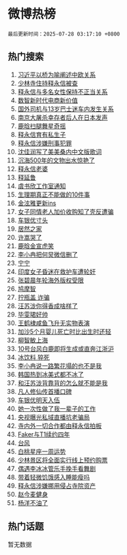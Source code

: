 # 微博热榜

`最后更新时间：2025-07-28 03:17:10 +0800`

## 热门搜索

1. [习近平以桥为喻阐述中欧关系](https://m.weibo.cn/search?containerid=100103type%3D1%26t%3D10%26q%3D%23%E4%B9%A0%E8%BF%91%E5%B9%B3%E4%BB%A5%E6%A1%A5%E4%B8%BA%E5%96%BB%E9%98%90%E8%BF%B0%E4%B8%AD%E6%AC%A7%E5%85%B3%E7%B3%BB%23&stream_entry_id=51&isnewpage=1&extparam=seat%3D1%26filter_type%3Drealtimehot%26stream_entry_id%3D51%26c_type%3D51%26q%3D%2523%25E4%25B9%25A0%25E8%25BF%2591%25E5%25B9%25B3%25E4%25BB%25A5%25E6%25A1%25A5%25E4%25B8%25BA%25E5%2596%25BB%25E9%2598%2590%25E8%25BF%25B0%25E4%25B8%25AD%25E6%25AC%25A7%25E5%2585%25B3%25E7%25B3%25BB%2523%26pos%3D0%26dgr%3D0%26cate%3D10103%26display_time%3D1753643828%26pre_seqid%3D17536438286290113059148)
1. [少林寺住持释永信被查](https://m.weibo.cn/search?containerid=100103type%3D1%26t%3D10%26q%3D%23%E5%B0%91%E6%9E%97%E5%AF%BA%E4%BD%8F%E6%8C%81%E9%87%8A%E6%B0%B8%E4%BF%A1%E8%A2%AB%E6%9F%A5%23&stream_entry_id=31&isnewpage=1&extparam=seat%3D1%26stream_entry_id%3D31%26pos%3D0%26q%3D%2523%25E5%25B0%2591%25E6%259E%2597%25E5%25AF%25BA%25E4%25BD%258F%25E6%258C%2581%25E9%2587%258A%25E6%25B0%25B8%25E4%25BF%25A1%25E8%25A2%25AB%25E6%259F%25A5%2523%26filter_type%3Drealtimehot%26lcate%3D5001%26c_type%3D31%26flag%3D16%26realpos%3D1%26cate%3D5001%26dgr%3D0%26band_rank%3D1%26display_time%3D1753643828%26pre_seqid%3D17536438286290113059148)
1. [释永信与多名女性保持不正当关系](https://m.weibo.cn/search?containerid=100103type%3D1%26t%3D10%26q%3D%23%E9%87%8A%E6%B0%B8%E4%BF%A1%E4%B8%8E%E5%A4%9A%E5%90%8D%E5%A5%B3%E6%80%A7%E4%BF%9D%E6%8C%81%E4%B8%8D%E6%AD%A3%E5%BD%93%E5%85%B3%E7%B3%BB%23&stream_entry_id=31&isnewpage=1&extparam=seat%3D1%26stream_entry_id%3D31%26pos%3D1%26q%3D%2523%25E9%2587%258A%25E6%25B0%25B8%25E4%25BF%25A1%25E4%25B8%258E%25E5%25A4%259A%25E5%2590%258D%25E5%25A5%25B3%25E6%2580%25A7%25E4%25BF%259D%25E6%258C%2581%25E4%25B8%258D%25E6%25AD%25A3%25E5%25BD%2593%25E5%2585%25B3%25E7%25B3%25BB%2523%26filter_type%3Drealtimehot%26lcate%3D5001%26c_type%3D31%26flag%3D16%26realpos%3D2%26cate%3D5001%26dgr%3D0%26band_rank%3D2%26display_time%3D1753643828%26pre_seqid%3D17536438286290113059148)
1. [数智新时代电商新价值](https://m.weibo.cn/search?containerid=100103type%3D1%26t%3D10%26q%3D%23%E6%95%B0%E6%99%BA%E6%96%B0%E6%97%B6%E4%BB%A3%E7%94%B5%E5%95%86%E6%96%B0%E4%BB%B7%E5%80%BC%23&stream_entry_id=31&isnewpage=1&extparam=seat%3D1%26stream_entry_id%3D31%26pos%3D2%26q%3D%2523%25E6%2595%25B0%25E6%2599%25BA%25E6%2596%25B0%25E6%2597%25B6%25E4%25BB%25A3%25E7%2594%25B5%25E5%2595%2586%25E6%2596%25B0%25E4%25BB%25B7%25E5%2580%25BC%2523%26filter_type%3Drealtimehot%26lcate%3D5001%26c_type%3D31%26flag%3D0%26realpos%3D3%26cate%3D5001%26dgr%3D0%26band_rank%3D3%26display_time%3D1753643828%26pre_seqid%3D17536438286290113059148)
1. [国外司机与13岁巴士迷车内发生关系](https://m.weibo.cn/search?containerid=100103type%3D1%26t%3D10%26q%3D%23%E5%9B%BD%E5%A4%96%E5%8F%B8%E6%9C%BA%E4%B8%8E13%E5%B2%81%E5%B7%B4%E5%A3%AB%E8%BF%B7%E8%BD%A6%E5%86%85%E5%8F%91%E7%94%9F%E5%85%B3%E7%B3%BB%23&stream_entry_id=31&isnewpage=1&extparam=seat%3D1%26stream_entry_id%3D31%26pos%3D3%26q%3D%2523%25E5%259B%25BD%25E5%25A4%2596%25E5%258F%25B8%25E6%259C%25BA%25E4%25B8%258E13%25E5%25B2%2581%25E5%25B7%25B4%25E5%25A3%25AB%25E8%25BF%25B7%25E8%25BD%25A6%25E5%2586%2585%25E5%258F%2591%25E7%2594%259F%25E5%2585%25B3%25E7%25B3%25BB%2523%26filter_type%3Drealtimehot%26lcate%3D5001%26c_type%3D31%26flag%3D0%26realpos%3D4%26cate%3D5001%26dgr%3D0%26band_rank%3D4%26display_time%3D1753643828%26pre_seqid%3D17536438286290113059148)
1. [南京大屠杀幸存者后人在日本发声](https://m.weibo.cn/search?containerid=100103type%3D1%26t%3D10%26q%3D%23%E5%8D%97%E4%BA%AC%E5%A4%A7%E5%B1%A0%E6%9D%80%E5%B9%B8%E5%AD%98%E8%80%85%E5%90%8E%E4%BA%BA%E5%9C%A8%E6%97%A5%E6%9C%AC%E5%8F%91%E5%A3%B0%23&stream_entry_id=31&isnewpage=1&extparam=seat%3D1%26stream_entry_id%3D31%26pos%3D4%26q%3D%2523%25E5%258D%2597%25E4%25BA%25AC%25E5%25A4%25A7%25E5%25B1%25A0%25E6%259D%2580%25E5%25B9%25B8%25E5%25AD%2598%25E8%2580%2585%25E5%2590%258E%25E4%25BA%25BA%25E5%259C%25A8%25E6%2597%25A5%25E6%259C%25AC%25E5%258F%2591%25E5%25A3%25B0%2523%26filter_type%3Drealtimehot%26lcate%3D5001%26c_type%3D31%26flag%3D0%26realpos%3D5%26cate%3D5001%26dgr%3D0%26band_rank%3D5%26display_time%3D1753643828%26pre_seqid%3D17536438286290113059148)
1. [鹿晗扫腿舞星奇摇](https://m.weibo.cn/search?containerid=100103type%3D1%26t%3D10%26q%3D%23%E9%B9%BF%E6%99%97%E6%89%AB%E8%85%BF%E8%88%9E%E6%98%9F%E5%A5%87%E6%91%87%23&stream_entry_id=31&isnewpage=1&extparam=seat%3D1%26stream_entry_id%3D31%26pos%3D5%26q%3D%2523%25E9%25B9%25BF%25E6%2599%2597%25E6%2589%25AB%25E8%2585%25BF%25E8%2588%259E%25E6%2598%259F%25E5%25A5%2587%25E6%2591%2587%2523%26filter_type%3Drealtimehot%26lcate%3D5001%26c_type%3D31%26flag%3D0%26realpos%3D6%26cate%3D5001%26dgr%3D0%26band_rank%3D6%26display_time%3D1753643828%26pre_seqid%3D17536438286290113059148)
1. [释永信育有私生子](https://m.weibo.cn/search?containerid=100103type%3D1%26t%3D10%26q%3D%23%E9%87%8A%E6%B0%B8%E4%BF%A1%E8%82%B2%E6%9C%89%E7%A7%81%E7%94%9F%E5%AD%90%23&stream_entry_id=31&isnewpage=1&extparam=seat%3D1%26stream_entry_id%3D31%26pos%3D6%26q%3D%2523%25E9%2587%258A%25E6%25B0%25B8%25E4%25BF%25A1%25E8%2582%25B2%25E6%259C%2589%25E7%25A7%2581%25E7%2594%259F%25E5%25AD%2590%2523%26filter_type%3Drealtimehot%26lcate%3D5001%26c_type%3D31%26flag%3D0%26realpos%3D7%26cate%3D5001%26dgr%3D0%26band_rank%3D7%26display_time%3D1753643828%26pre_seqid%3D17536438286290113059148)
1. [释永信涉嫌刑事犯罪](https://m.weibo.cn/search?containerid=100103type%3D1%26t%3D10%26q%3D%23%E9%87%8A%E6%B0%B8%E4%BF%A1%E6%B6%89%E5%AB%8C%E5%88%91%E4%BA%8B%E7%8A%AF%E7%BD%AA%23&stream_entry_id=31&isnewpage=1&extparam=seat%3D1%26stream_entry_id%3D31%26pos%3D7%26q%3D%2523%25E9%2587%258A%25E6%25B0%25B8%25E4%25BF%25A1%25E6%25B6%2589%25E5%25AB%258C%25E5%2588%2591%25E4%25BA%258B%25E7%258A%25AF%25E7%25BD%25AA%2523%26filter_type%3Drealtimehot%26lcate%3D5001%26c_type%3D31%26flag%3D0%26realpos%3D8%26cate%3D5001%26dgr%3D0%26band_rank%3D8%26display_time%3D1753643828%26pre_seqid%3D17536438286290113059148)
1. [沈佳润写了美美桑内中文版歌词](https://m.weibo.cn/search?containerid=100103type%3D1%26t%3D10%26q%3D%E6%B2%88%E4%BD%B3%E6%B6%A6%E5%86%99%E4%BA%86%E7%BE%8E%E7%BE%8E%E6%A1%91%E5%86%85%E4%B8%AD%E6%96%87%E7%89%88%E6%AD%8C%E8%AF%8D&stream_entry_id=31&isnewpage=1&extparam=seat%3D1%26stream_entry_id%3D31%26pos%3D8%26q%3D%25E6%25B2%2588%25E4%25BD%25B3%25E6%25B6%25A6%25E5%2586%2599%25E4%25BA%2586%25E7%25BE%258E%25E7%25BE%258E%25E6%25A1%2591%25E5%2586%2585%25E4%25B8%25AD%25E6%2596%2587%25E7%2589%2588%25E6%25AD%258C%25E8%25AF%258D%26filter_type%3Drealtimehot%26lcate%3D5001%26c_type%3D31%26flag%3D2%26realpos%3D9%26cate%3D5001%26dgr%3D0%26band_rank%3D9%26display_time%3D1753643828%26pre_seqid%3D17536438286290113059148)
1. [沉海500年的文物出水惊艳了](https://m.weibo.cn/search?containerid=100103type%3D1%26t%3D10%26q%3D%23%E6%B2%89%E6%B5%B7500%E5%B9%B4%E7%9A%84%E6%96%87%E7%89%A9%E5%87%BA%E6%B0%B4%E6%83%8A%E8%89%B3%E4%BA%86%23&stream_entry_id=31&isnewpage=1&extparam=seat%3D1%26stream_entry_id%3D31%26pos%3D9%26q%3D%2523%25E6%25B2%2589%25E6%25B5%25B7500%25E5%25B9%25B4%25E7%259A%2584%25E6%2596%2587%25E7%2589%25A9%25E5%2587%25BA%25E6%25B0%25B4%25E6%2583%258A%25E8%2589%25B3%25E4%25BA%2586%2523%26filter_type%3Drealtimehot%26lcate%3D5001%26c_type%3D31%26flag%3D0%26realpos%3D10%26cate%3D5001%26dgr%3D0%26band_rank%3D10%26display_time%3D1753643828%26pre_seqid%3D17536438286290113059148)
1. [释永信老婆](https://m.weibo.cn/search?containerid=100103type%3D1%26t%3D10%26q%3D%23%E9%87%8A%E6%B0%B8%E4%BF%A1%E8%80%81%E5%A9%86%23&stream_entry_id=31&isnewpage=1&extparam=seat%3D1%26stream_entry_id%3D31%26pos%3D10%26q%3D%2523%25E9%2587%258A%25E6%25B0%25B8%25E4%25BF%25A1%25E8%2580%2581%25E5%25A9%2586%2523%26filter_type%3Drealtimehot%26lcate%3D5001%26c_type%3D31%26flag%3D2%26realpos%3D11%26cate%3D5001%26dgr%3D0%26band_rank%3D11%26display_time%3D1753643828%26pre_seqid%3D17536438286290113059148)
1. [释延鲁](https://m.weibo.cn/search?containerid=100103type%3D1%26t%3D10%26q%3D%E9%87%8A%E5%BB%B6%E9%B2%81&stream_entry_id=31&isnewpage=1&extparam=seat%3D1%26stream_entry_id%3D31%26pos%3D11%26q%3D%25E9%2587%258A%25E5%25BB%25B6%25E9%25B2%2581%26filter_type%3Drealtimehot%26lcate%3D5001%26c_type%3D31%26flag%3D2%26realpos%3D12%26cate%3D5001%26dgr%3D0%26band_rank%3D12%26display_time%3D1753643828%26pre_seqid%3D17536438286290113059148)
1. [虞书欣工作室通知](https://m.weibo.cn/search?containerid=100103type%3D1%26t%3D10%26q%3D%23%E8%99%9E%E4%B9%A6%E6%AC%A3%E5%B7%A5%E4%BD%9C%E5%AE%A4%E9%80%9A%E7%9F%A5%23&stream_entry_id=31&isnewpage=1&extparam=seat%3D1%26stream_entry_id%3D31%26pos%3D12%26q%3D%2523%25E8%2599%259E%25E4%25B9%25A6%25E6%25AC%25A3%25E5%25B7%25A5%25E4%25BD%259C%25E5%25AE%25A4%25E9%2580%259A%25E7%259F%25A5%2523%26filter_type%3Drealtimehot%26lcate%3D5001%26c_type%3D31%26flag%3D0%26realpos%3D13%26cate%3D5001%26dgr%3D0%26band_rank%3D13%26display_time%3D1753643828%26pre_seqid%3D17536438286290113059148)
1. [生理期真正不能做的10件事](https://m.weibo.cn/search?containerid=100103type%3D1%26t%3D10%26q%3D%23%E7%94%9F%E7%90%86%E6%9C%9F%E7%9C%9F%E6%AD%A3%E4%B8%8D%E8%83%BD%E5%81%9A%E7%9A%8410%E4%BB%B6%E4%BA%8B%23&stream_entry_id=31&isnewpage=1&extparam=seat%3D1%26stream_entry_id%3D31%26pos%3D13%26q%3D%2523%25E7%2594%259F%25E7%2590%2586%25E6%259C%259F%25E7%259C%259F%25E6%25AD%25A3%25E4%25B8%258D%25E8%2583%25BD%25E5%2581%259A%25E7%259A%258410%25E4%25BB%25B6%25E4%25BA%258B%2523%26filter_type%3Drealtimehot%26lcate%3D5001%26c_type%3D31%26flag%3D0%26realpos%3D14%26cate%3D5001%26dgr%3D0%26band_rank%3D14%26display_time%3D1753643828%26pre_seqid%3D17536438286290113059148)
1. [金泫雅更新ins](https://m.weibo.cn/search?containerid=100103type%3D1%26t%3D10%26q%3D%23%E9%87%91%E6%B3%AB%E9%9B%85%E6%9B%B4%E6%96%B0ins%23&stream_entry_id=31&isnewpage=1&extparam=seat%3D1%26stream_entry_id%3D31%26pos%3D14%26q%3D%2523%25E9%2587%2591%25E6%25B3%25AB%25E9%259B%2585%25E6%259B%25B4%25E6%2596%25B0ins%2523%26filter_type%3Drealtimehot%26lcate%3D5001%26c_type%3D31%26flag%3D0%26realpos%3D15%26cate%3D5001%26dgr%3D0%26band_rank%3D15%26display_time%3D1753643828%26pre_seqid%3D17536438286290113059148)
1. [女子同情老人加价收购知了壳反遭骗](https://m.weibo.cn/search?containerid=100103type%3D1%26t%3D10%26q%3D%23%E5%A5%B3%E5%AD%90%E5%90%8C%E6%83%85%E8%80%81%E4%BA%BA%E5%8A%A0%E4%BB%B7%E6%94%B6%E8%B4%AD%E7%9F%A5%E4%BA%86%E5%A3%B3%E5%8F%8D%E9%81%AD%E9%AA%97%23&stream_entry_id=31&isnewpage=1&extparam=seat%3D1%26stream_entry_id%3D31%26pos%3D15%26q%3D%2523%25E5%25A5%25B3%25E5%25AD%2590%25E5%2590%258C%25E6%2583%2585%25E8%2580%2581%25E4%25BA%25BA%25E5%258A%25A0%25E4%25BB%25B7%25E6%2594%25B6%25E8%25B4%25AD%25E7%259F%25A5%25E4%25BA%2586%25E5%25A3%25B3%25E5%258F%258D%25E9%2581%25AD%25E9%25AA%2597%2523%26filter_type%3Drealtimehot%26lcate%3D5001%26c_type%3D31%26flag%3D0%26realpos%3D16%26cate%3D5001%26dgr%3D0%26band_rank%3D16%26display_time%3D1753643828%26pre_seqid%3D17536438286290113059148)
1. [车银优寸头](https://m.weibo.cn/search?containerid=100103type%3D1%26t%3D10%26q%3D%23%E8%BD%A6%E9%93%B6%E4%BC%98%E5%AF%B8%E5%A4%B4%23&stream_entry_id=31&isnewpage=1&extparam=seat%3D1%26stream_entry_id%3D31%26pos%3D16%26q%3D%2523%25E8%25BD%25A6%25E9%2593%25B6%25E4%25BC%2598%25E5%25AF%25B8%25E5%25A4%25B4%2523%26filter_type%3Drealtimehot%26lcate%3D5001%26c_type%3D31%26flag%3D0%26realpos%3D17%26cate%3D5001%26dgr%3D0%26band_rank%3D17%26display_time%3D1753643828%26pre_seqid%3D17536438286290113059148)
1. [居然之家](https://m.weibo.cn/search?containerid=100103type%3D1%26t%3D10%26q%3D%E5%B1%85%E7%84%B6%E4%B9%8B%E5%AE%B6&stream_entry_id=31&isnewpage=1&extparam=seat%3D1%26stream_entry_id%3D31%26pos%3D17%26q%3D%25E5%25B1%2585%25E7%2584%25B6%25E4%25B9%258B%25E5%25AE%25B6%26filter_type%3Drealtimehot%26lcate%3D5001%26c_type%3D31%26flag%3D0%26realpos%3D18%26cate%3D5001%26dgr%3D0%26band_rank%3D18%26display_time%3D1753643828%26pre_seqid%3D17536438286290113059148)
1. [许嵩哭了](https://m.weibo.cn/search?containerid=100103type%3D1%26t%3D10%26q%3D%E8%AE%B8%E5%B5%A9%E5%93%AD%E4%BA%86&stream_entry_id=31&isnewpage=1&extparam=seat%3D1%26stream_entry_id%3D31%26pos%3D18%26q%3D%25E8%25AE%25B8%25E5%25B5%25A9%25E5%2593%25AD%25E4%25BA%2586%26filter_type%3Drealtimehot%26lcate%3D5001%26c_type%3D31%26flag%3D0%26realpos%3D19%26cate%3D5001%26dgr%3D0%26band_rank%3D19%26display_time%3D1753643828%26pre_seqid%3D17536438286290113059148)
1. [鹿晗金宣虎笑](https://m.weibo.cn/search?containerid=100103type%3D1%26t%3D10%26q%3D%23%E9%B9%BF%E6%99%97%E9%87%91%E5%AE%A3%E8%99%8E%E7%AC%91%23&stream_entry_id=31&isnewpage=1&extparam=seat%3D1%26stream_entry_id%3D31%26pos%3D19%26q%3D%2523%25E9%25B9%25BF%25E6%2599%2597%25E9%2587%2591%25E5%25AE%25A3%25E8%2599%258E%25E7%25AC%2591%2523%26filter_type%3Drealtimehot%26lcate%3D5001%26c_type%3D31%26flag%3D0%26realpos%3D20%26cate%3D5001%26dgr%3D0%26band_rank%3D20%26display_time%3D1753643828%26pre_seqid%3D17536438286290113059148)
1. [李小冉把何炅微信删了](https://m.weibo.cn/search?containerid=100103type%3D1%26t%3D10%26q%3D%E6%9D%8E%E5%B0%8F%E5%86%89%E6%8A%8A%E4%BD%95%E7%82%85%E5%BE%AE%E4%BF%A1%E5%88%A0%E4%BA%86&stream_entry_id=31&isnewpage=1&extparam=seat%3D1%26stream_entry_id%3D31%26pos%3D20%26q%3D%25E6%259D%258E%25E5%25B0%258F%25E5%2586%2589%25E6%258A%258A%25E4%25BD%2595%25E7%2582%2585%25E5%25BE%25AE%25E4%25BF%25A1%25E5%2588%25A0%25E4%25BA%2586%26filter_type%3Drealtimehot%26lcate%3D5001%26c_type%3D31%26flag%3D2%26realpos%3D21%26cate%3D5001%26dgr%3D0%26band_rank%3D21%26display_time%3D1753643828%26pre_seqid%3D17536438286290113059148)
1. [宁宁](https://m.weibo.cn/search?containerid=100103type%3D1%26t%3D10%26q%3D%E5%AE%81%E5%AE%81&stream_entry_id=31&isnewpage=1&extparam=seat%3D1%26stream_entry_id%3D31%26pos%3D21%26q%3D%25E5%25AE%2581%25E5%25AE%2581%26filter_type%3Drealtimehot%26lcate%3D5001%26c_type%3D31%26flag%3D0%26realpos%3D22%26cate%3D5001%26dgr%3D0%26band_rank%3D22%26display_time%3D1753643828%26pre_seqid%3D17536438286290113059148)
1. [印度女子昏迷在救护车遭轮奸](https://m.weibo.cn/search?containerid=100103type%3D1%26t%3D10%26q%3D%23%E5%8D%B0%E5%BA%A6%E5%A5%B3%E5%AD%90%E6%98%8F%E8%BF%B7%E5%9C%A8%E6%95%91%E6%8A%A4%E8%BD%A6%E9%81%AD%E8%BD%AE%E5%A5%B8%23&stream_entry_id=31&isnewpage=1&extparam=seat%3D1%26stream_entry_id%3D31%26pos%3D22%26q%3D%2523%25E5%258D%25B0%25E5%25BA%25A6%25E5%25A5%25B3%25E5%25AD%2590%25E6%2598%258F%25E8%25BF%25B7%25E5%259C%25A8%25E6%2595%2591%25E6%258A%25A4%25E8%25BD%25A6%25E9%2581%25AD%25E8%25BD%25AE%25E5%25A5%25B8%2523%26filter_type%3Drealtimehot%26lcate%3D5001%26c_type%3D31%26flag%3D0%26realpos%3D23%26cate%3D5001%26dgr%3D0%26band_rank%3D23%26display_time%3D1753643828%26pre_seqid%3D17536438286290113059148)
1. [张碧晨年轮海外版权受限](https://m.weibo.cn/search?containerid=100103type%3D1%26t%3D10%26q%3D%23%E5%BC%A0%E7%A2%A7%E6%99%A8%E5%B9%B4%E8%BD%AE%E6%B5%B7%E5%A4%96%E7%89%88%E6%9D%83%E5%8F%97%E9%99%90%23&stream_entry_id=31&isnewpage=1&extparam=seat%3D1%26stream_entry_id%3D31%26pos%3D23%26q%3D%2523%25E5%25BC%25A0%25E7%25A2%25A7%25E6%2599%25A8%25E5%25B9%25B4%25E8%25BD%25AE%25E6%25B5%25B7%25E5%25A4%2596%25E7%2589%2588%25E6%259D%2583%25E5%258F%2597%25E9%2599%2590%2523%26filter_type%3Drealtimehot%26lcate%3D5001%26c_type%3D31%26flag%3D0%26realpos%3D24%26cate%3D5001%26dgr%3D0%26band_rank%3D24%26display_time%3D1753643828%26pre_seqid%3D17536438286290113059148)
1. [鸠摩智](https://m.weibo.cn/search?containerid=100103type%3D1%26t%3D10%26q%3D%E9%B8%A0%E6%91%A9%E6%99%BA&stream_entry_id=31&isnewpage=1&extparam=seat%3D1%26stream_entry_id%3D31%26pos%3D24%26q%3D%25E9%25B8%25A0%25E6%2591%25A9%25E6%2599%25BA%26filter_type%3Drealtimehot%26lcate%3D5001%26c_type%3D31%26flag%3D0%26realpos%3D25%26cate%3D5001%26dgr%3D0%26band_rank%3D25%26display_time%3D1753643828%26pre_seqid%3D17536438286290113059148)
1. [拧瓶盖 诈骗](https://m.weibo.cn/search?containerid=100103type%3D1%26t%3D10%26q%3D%E6%8B%A7%E7%93%B6%E7%9B%96+%E8%AF%88%E9%AA%97&stream_entry_id=31&isnewpage=1&extparam=seat%3D1%26stream_entry_id%3D31%26pos%3D25%26q%3D%25E6%258B%25A7%25E7%2593%25B6%25E7%259B%2596%2520%25E8%25AF%2588%25E9%25AA%2597%26filter_type%3Drealtimehot%26lcate%3D5001%26c_type%3D31%26flag%3D1%26realpos%3D26%26cate%3D5001%26dgr%3D0%26band_rank%3D26%26display_time%3D1753643828%26pre_seqid%3D17536438286290113059148)
1. [汪苏泷你得香成啥样了](https://m.weibo.cn/search?containerid=100103type%3D1%26t%3D10%26q%3D%E6%B1%AA%E8%8B%8F%E6%B3%B7%E4%BD%A0%E5%BE%97%E9%A6%99%E6%88%90%E5%95%A5%E6%A0%B7%E4%BA%86&stream_entry_id=31&isnewpage=1&extparam=seat%3D1%26stream_entry_id%3D31%26pos%3D26%26q%3D%25E6%25B1%25AA%25E8%258B%258F%25E6%25B3%25B7%25E4%25BD%25A0%25E5%25BE%2597%25E9%25A6%2599%25E6%2588%2590%25E5%2595%25A5%25E6%25A0%25B7%25E4%25BA%2586%26filter_type%3Drealtimehot%26lcate%3D5001%26c_type%3D31%26flag%3D1%26realpos%3D27%26cate%3D5001%26dgr%3D0%26band_rank%3D27%26display_time%3D1753643828%26pre_seqid%3D17536438286290113059148)
1. [毕雯珺好帅](https://m.weibo.cn/search?containerid=100103type%3D1%26t%3D10%26q%3D%E6%AF%95%E9%9B%AF%E7%8F%BA%E5%A5%BD%E5%B8%85&stream_entry_id=31&isnewpage=1&extparam=seat%3D1%26stream_entry_id%3D31%26pos%3D27%26q%3D%25E6%25AF%2595%25E9%259B%25AF%25E7%258F%25BA%25E5%25A5%25BD%25E5%25B8%2585%26filter_type%3Drealtimehot%26lcate%3D5001%26c_type%3D31%26flag%3D0%26realpos%3D28%26cate%3D5001%26dgr%3D0%26band_rank%3D28%26display_time%3D1753643828%26pre_seqid%3D17536438286290113059148)
1. [王鹤棣咸鱼飞升无实物表演](https://m.weibo.cn/search?containerid=100103type%3D1%26t%3D10%26q%3D%23%E7%8E%8B%E9%B9%A4%E6%A3%A3%E5%92%B8%E9%B1%BC%E9%A3%9E%E5%8D%87%E6%97%A0%E5%AE%9E%E7%89%A9%E8%A1%A8%E6%BC%94%23&stream_entry_id=31&isnewpage=1&extparam=seat%3D1%26stream_entry_id%3D31%26pos%3D28%26q%3D%2523%25E7%258E%258B%25E9%25B9%25A4%25E6%25A3%25A3%25E5%2592%25B8%25E9%25B1%25BC%25E9%25A3%259E%25E5%258D%2587%25E6%2597%25A0%25E5%25AE%259E%25E7%2589%25A9%25E8%25A1%25A8%25E6%25BC%2594%2523%26filter_type%3Drealtimehot%26lcate%3D5001%26c_type%3D31%26flag%3D0%26realpos%3D29%26cate%3D5001%26dgr%3D0%26band_rank%3D29%26display_time%3D1753643828%26pre_seqid%3D17536438286290113059148)
1. [加沙5个月婴儿死亡时比出生时还轻](https://m.weibo.cn/search?containerid=100103type%3D1%26t%3D10%26q%3D%23%E5%8A%A0%E6%B2%995%E4%B8%AA%E6%9C%88%E5%A9%B4%E5%84%BF%E6%AD%BB%E4%BA%A1%E6%97%B6%E6%AF%94%E5%87%BA%E7%94%9F%E6%97%B6%E8%BF%98%E8%BD%BB%23&stream_entry_id=31&isnewpage=1&extparam=seat%3D1%26stream_entry_id%3D31%26pos%3D29%26q%3D%2523%25E5%258A%25A0%25E6%25B2%25995%25E4%25B8%25AA%25E6%259C%2588%25E5%25A9%25B4%25E5%2584%25BF%25E6%25AD%25BB%25E4%25BA%25A1%25E6%2597%25B6%25E6%25AF%2594%25E5%2587%25BA%25E7%2594%259F%25E6%2597%25B6%25E8%25BF%2598%25E8%25BD%25BB%2523%26filter_type%3Drealtimehot%26lcate%3D5001%26c_type%3D31%26flag%3D0%26realpos%3D30%26cate%3D5001%26dgr%3D0%26band_rank%3D30%26display_time%3D1753643828%26pre_seqid%3D17536438286290113059148)
1. [柳智敏上海](https://m.weibo.cn/search?containerid=100103type%3D1%26t%3D10%26q%3D%E6%9F%B3%E6%99%BA%E6%95%8F%E4%B8%8A%E6%B5%B7&stream_entry_id=31&isnewpage=1&extparam=seat%3D1%26stream_entry_id%3D31%26pos%3D30%26q%3D%25E6%259F%25B3%25E6%2599%25BA%25E6%2595%258F%25E4%25B8%258A%25E6%25B5%25B7%26filter_type%3Drealtimehot%26lcate%3D5001%26c_type%3D31%26flag%3D0%26realpos%3D31%26cate%3D5001%26dgr%3D0%26band_rank%3D31%26display_time%3D1753643828%26pre_seqid%3D17536438286290113059148)
1. [10号台风白鹿即将生成或直奔江浙沪](https://m.weibo.cn/search?containerid=100103type%3D1%26t%3D10%26q%3D%2310%E5%8F%B7%E5%8F%B0%E9%A3%8E%E7%99%BD%E9%B9%BF%E5%8D%B3%E5%B0%86%E7%94%9F%E6%88%90%E6%88%96%E7%9B%B4%E5%A5%94%E6%B1%9F%E6%B5%99%E6%B2%AA%23&stream_entry_id=31&isnewpage=1&extparam=seat%3D1%26stream_entry_id%3D31%26pos%3D31%26q%3D%252310%25E5%258F%25B7%25E5%258F%25B0%25E9%25A3%258E%25E7%2599%25BD%25E9%25B9%25BF%25E5%258D%25B3%25E5%25B0%2586%25E7%2594%259F%25E6%2588%2590%25E6%2588%2596%25E7%259B%25B4%25E5%25A5%2594%25E6%25B1%259F%25E6%25B5%2599%25E6%25B2%25AA%2523%26filter_type%3Drealtimehot%26lcate%3D5001%26c_type%3D31%26flag%3D0%26realpos%3D32%26cate%3D5001%26dgr%3D0%26band_rank%3D32%26display_time%3D1753643828%26pre_seqid%3D17536438286290113059148)
1. [冰饮料 猝死](https://m.weibo.cn/search?containerid=100103type%3D1%26t%3D10%26q%3D%E5%86%B0%E9%A5%AE%E6%96%99+%E7%8C%9D%E6%AD%BB&stream_entry_id=31&isnewpage=1&extparam=seat%3D1%26stream_entry_id%3D31%26pos%3D32%26q%3D%25E5%2586%25B0%25E9%25A5%25AE%25E6%2596%2599%2520%25E7%258C%259D%25E6%25AD%25BB%26filter_type%3Drealtimehot%26lcate%3D5001%26c_type%3D31%26flag%3D0%26realpos%3D33%26cate%3D5001%26dgr%3D0%26band_rank%3D33%26display_time%3D1753643828%26pre_seqid%3D17536438286290113059148)
1. [李小冉说一路繁花塌的也不是我](https://m.weibo.cn/search?containerid=100103type%3D1%26t%3D10%26q%3D%23%E6%9D%8E%E5%B0%8F%E5%86%89%E8%AF%B4%E4%B8%80%E8%B7%AF%E7%B9%81%E8%8A%B1%E5%A1%8C%E7%9A%84%E4%B9%9F%E4%B8%8D%E6%98%AF%E6%88%91%23&stream_entry_id=31&isnewpage=1&extparam=seat%3D1%26stream_entry_id%3D31%26pos%3D33%26q%3D%2523%25E6%259D%258E%25E5%25B0%258F%25E5%2586%2589%25E8%25AF%25B4%25E4%25B8%2580%25E8%25B7%25AF%25E7%25B9%2581%25E8%258A%25B1%25E5%25A1%258C%25E7%259A%2584%25E4%25B9%259F%25E4%25B8%258D%25E6%2598%25AF%25E6%2588%2591%2523%26filter_type%3Drealtimehot%26lcate%3D5001%26c_type%3D31%26flag%3D0%26realpos%3D34%26cate%3D5001%26dgr%3D0%26band_rank%3D34%26display_time%3D1753643828%26pre_seqid%3D17536438286290113059148)
1. [韩国热到冰美式都不冰了](https://m.weibo.cn/search?containerid=100103type%3D1%26t%3D10%26q%3D%23%E9%9F%A9%E5%9B%BD%E7%83%AD%E5%88%B0%E5%86%B0%E7%BE%8E%E5%BC%8F%E9%83%BD%E4%B8%8D%E5%86%B0%E4%BA%86%23&stream_entry_id=31&isnewpage=1&extparam=seat%3D1%26stream_entry_id%3D31%26pos%3D34%26q%3D%2523%25E9%259F%25A9%25E5%259B%25BD%25E7%2583%25AD%25E5%2588%25B0%25E5%2586%25B0%25E7%25BE%258E%25E5%25BC%258F%25E9%2583%25BD%25E4%25B8%258D%25E5%2586%25B0%25E4%25BA%2586%2523%26filter_type%3Drealtimehot%26lcate%3D5001%26c_type%3D31%26flag%3D0%26realpos%3D35%26cate%3D5001%26dgr%3D0%26band_rank%3D35%26display_time%3D1753643828%26pre_seqid%3D17536438286290113059148)
1. [和汪苏泷背靠背的怎么就不能是我](https://m.weibo.cn/search?containerid=100103type%3D1%26t%3D10%26q%3D%E5%92%8C%E6%B1%AA%E8%8B%8F%E6%B3%B7%E8%83%8C%E9%9D%A0%E8%83%8C%E7%9A%84%E6%80%8E%E4%B9%88%E5%B0%B1%E4%B8%8D%E8%83%BD%E6%98%AF%E6%88%91&stream_entry_id=31&isnewpage=1&extparam=seat%3D1%26stream_entry_id%3D31%26pos%3D35%26q%3D%25E5%2592%258C%25E6%25B1%25AA%25E8%258B%258F%25E6%25B3%25B7%25E8%2583%258C%25E9%259D%25A0%25E8%2583%258C%25E7%259A%2584%25E6%2580%258E%25E4%25B9%2588%25E5%25B0%25B1%25E4%25B8%258D%25E8%2583%25BD%25E6%2598%25AF%25E6%2588%2591%26filter_type%3Drealtimehot%26lcate%3D5001%26c_type%3D31%26flag%3D1%26realpos%3D36%26cate%3D5001%26dgr%3D0%26band_rank%3D36%26display_time%3D1753643828%26pre_seqid%3D17536438286290113059148)
1. [凡人修仙传首播口碑](https://m.weibo.cn/search?containerid=100103type%3D1%26t%3D10%26q%3D%E5%87%A1%E4%BA%BA%E4%BF%AE%E4%BB%99%E4%BC%A0%E9%A6%96%E6%92%AD%E5%8F%A3%E7%A2%91&stream_entry_id=31&isnewpage=1&extparam=seat%3D1%26stream_entry_id%3D31%26pos%3D36%26q%3D%25E5%2587%25A1%25E4%25BA%25BA%25E4%25BF%25AE%25E4%25BB%2599%25E4%25BC%25A0%25E9%25A6%2596%25E6%2592%25AD%25E5%258F%25A3%25E7%25A2%2591%26filter_type%3Drealtimehot%26lcate%3D5001%26c_type%3D31%26flag%3D0%26realpos%3D37%26cate%3D5001%26dgr%3D0%26band_rank%3D37%26display_time%3D1753643828%26pre_seqid%3D17536438286290113059148)
1. [车银优明天入伍](https://m.weibo.cn/search?containerid=100103type%3D1%26t%3D10%26q%3D%23%E8%BD%A6%E9%93%B6%E4%BC%98%E6%98%8E%E5%A4%A9%E5%85%A5%E4%BC%8D%23&stream_entry_id=31&isnewpage=1&extparam=seat%3D1%26stream_entry_id%3D31%26pos%3D37%26q%3D%2523%25E8%25BD%25A6%25E9%2593%25B6%25E4%25BC%2598%25E6%2598%258E%25E5%25A4%25A9%25E5%2585%25A5%25E4%25BC%258D%2523%26filter_type%3Drealtimehot%26lcate%3D5001%26c_type%3D31%26flag%3D0%26realpos%3D38%26cate%3D5001%26dgr%3D0%26band_rank%3D38%26display_time%3D1753643828%26pre_seqid%3D17536438286290113059148)
1. [她一次性做了我一辈子的工作](https://m.weibo.cn/search?containerid=100103type%3D1%26t%3D10%26q%3D%E5%A5%B9%E4%B8%80%E6%AC%A1%E6%80%A7%E5%81%9A%E4%BA%86%E6%88%91%E4%B8%80%E8%BE%88%E5%AD%90%E7%9A%84%E5%B7%A5%E4%BD%9C&stream_entry_id=31&isnewpage=1&extparam=seat%3D1%26stream_entry_id%3D31%26pos%3D38%26q%3D%25E5%25A5%25B9%25E4%25B8%2580%25E6%25AC%25A1%25E6%2580%25A7%25E5%2581%259A%25E4%25BA%2586%25E6%2588%2591%25E4%25B8%2580%25E8%25BE%2588%25E5%25AD%2590%25E7%259A%2584%25E5%25B7%25A5%25E4%25BD%259C%26filter_type%3Drealtimehot%26lcate%3D5001%26c_type%3D31%26flag%3D0%26realpos%3D39%26cate%3D5001%26dgr%3D0%26band_rank%3D39%26display_time%3D1753643828%26pre_seqid%3D17536438286290113059148)
1. [央视曝光私域直播坑老骗局](https://m.weibo.cn/search?containerid=100103type%3D1%26t%3D10%26q%3D%23%E5%A4%AE%E8%A7%86%E6%9B%9D%E5%85%89%E7%A7%81%E5%9F%9F%E7%9B%B4%E6%92%AD%E5%9D%91%E8%80%81%E9%AA%97%E5%B1%80%23&stream_entry_id=31&isnewpage=1&extparam=seat%3D1%26stream_entry_id%3D31%26pos%3D39%26q%3D%2523%25E5%25A4%25AE%25E8%25A7%2586%25E6%259B%259D%25E5%2585%2589%25E7%25A7%2581%25E5%259F%259F%25E7%259B%25B4%25E6%2592%25AD%25E5%259D%2591%25E8%2580%2581%25E9%25AA%2597%25E5%25B1%2580%2523%26filter_type%3Drealtimehot%26lcate%3D5001%26c_type%3D31%26flag%3D0%26realpos%3D40%26cate%3D5001%26dgr%3D0%26band_rank%3D40%26display_time%3D1753643828%26pre_seqid%3D17536438286290113059148)
1. [寺内外一切合作都由释永信拍板](https://m.weibo.cn/search?containerid=100103type%3D1%26t%3D10%26q%3D%23%E5%AF%BA%E5%86%85%E5%A4%96%E4%B8%80%E5%88%87%E5%90%88%E4%BD%9C%E9%83%BD%E7%94%B1%E9%87%8A%E6%B0%B8%E4%BF%A1%E6%8B%8D%E6%9D%BF%23&stream_entry_id=31&isnewpage=1&extparam=seat%3D1%26stream_entry_id%3D31%26pos%3D40%26q%3D%2523%25E5%25AF%25BA%25E5%2586%2585%25E5%25A4%2596%25E4%25B8%2580%25E5%2588%2587%25E5%2590%2588%25E4%25BD%259C%25E9%2583%25BD%25E7%2594%25B1%25E9%2587%258A%25E6%25B0%25B8%25E4%25BF%25A1%25E6%258B%258D%25E6%259D%25BF%2523%26filter_type%3Drealtimehot%26lcate%3D5001%26c_type%3D31%26flag%3D0%26realpos%3D41%26cate%3D5001%26dgr%3D0%26band_rank%3D41%26display_time%3D1753643828%26pre_seqid%3D17536438286290113059148)
1. [Faker与T1续约四年](https://m.weibo.cn/search?containerid=100103type%3D1%26t%3D10%26q%3D%23Faker%E4%B8%8ET1%E7%BB%AD%E7%BA%A6%E5%9B%9B%E5%B9%B4%23&stream_entry_id=31&isnewpage=1&extparam=seat%3D1%26stream_entry_id%3D31%26pos%3D41%26q%3D%2523Faker%25E4%25B8%258ET1%25E7%25BB%25AD%25E7%25BA%25A6%25E5%259B%259B%25E5%25B9%25B4%2523%26filter_type%3Drealtimehot%26lcate%3D5001%26c_type%3D31%26flag%3D0%26realpos%3D42%26cate%3D5001%26dgr%3D0%26band_rank%3D42%26display_time%3D1753643828%26pre_seqid%3D17536438286290113059148)
1. [台风](https://m.weibo.cn/search?containerid=100103type%3D1%26t%3D10%26q%3D%E5%8F%B0%E9%A3%8E&stream_entry_id=31&isnewpage=1&extparam=seat%3D1%26stream_entry_id%3D31%26pos%3D42%26q%3D%25E5%258F%25B0%25E9%25A3%258E%26filter_type%3Drealtimehot%26lcate%3D5001%26c_type%3D31%26flag%3D0%26realpos%3D43%26cate%3D5001%26dgr%3D0%26band_rank%3D43%26display_time%3D1753643828%26pre_seqid%3D17536438286290113059148)
1. [白桃星座一周运势](https://m.weibo.cn/search?containerid=100103type%3D1%26t%3D10%26q%3D%E7%99%BD%E6%A1%83%E6%98%9F%E5%BA%A7%E4%B8%80%E5%91%A8%E8%BF%90%E5%8A%BF&stream_entry_id=31&isnewpage=1&extparam=seat%3D1%26stream_entry_id%3D31%26pos%3D43%26q%3D%25E7%2599%25BD%25E6%25A1%2583%25E6%2598%259F%25E5%25BA%25A7%25E4%25B8%2580%25E5%2591%25A8%25E8%25BF%2590%25E5%258A%25BF%26filter_type%3Drealtimehot%26lcate%3D5001%26c_type%3D31%26flag%3D0%26realpos%3D44%26cate%3D5001%26dgr%3D0%26band_rank%3D44%26display_time%3D1753643828%26pre_seqid%3D17536438286290113059148)
1. [少林景区将全面实行线上预约购票](https://m.weibo.cn/search?containerid=100103type%3D1%26t%3D10%26q%3D%23%E5%B0%91%E6%9E%97%E6%99%AF%E5%8C%BA%E5%B0%86%E5%85%A8%E9%9D%A2%E5%AE%9E%E8%A1%8C%E7%BA%BF%E4%B8%8A%E9%A2%84%E7%BA%A6%E8%B4%AD%E7%A5%A8%23&stream_entry_id=31&isnewpage=1&extparam=seat%3D1%26stream_entry_id%3D31%26pos%3D44%26q%3D%2523%25E5%25B0%2591%25E6%259E%2597%25E6%2599%25AF%25E5%258C%25BA%25E5%25B0%2586%25E5%2585%25A8%25E9%259D%25A2%25E5%25AE%259E%25E8%25A1%258C%25E7%25BA%25BF%25E4%25B8%258A%25E9%25A2%2584%25E7%25BA%25A6%25E8%25B4%25AD%25E7%25A5%25A8%2523%26filter_type%3Drealtimehot%26lcate%3D5001%26c_type%3D31%26flag%3D0%26realpos%3D45%26cate%3D5001%26dgr%3D0%26band_rank%3D45%26display_time%3D1753643828%26pre_seqid%3D17536438286290113059148)
1. [偶遇李冰冰管乐手挽手看舞剧](https://m.weibo.cn/search?containerid=100103type%3D1%26t%3D10%26q%3D%E5%81%B6%E9%81%87%E6%9D%8E%E5%86%B0%E5%86%B0%E7%AE%A1%E4%B9%90%E6%89%8B%E6%8C%BD%E6%89%8B%E7%9C%8B%E8%88%9E%E5%89%A7&stream_entry_id=31&isnewpage=1&extparam=seat%3D1%26stream_entry_id%3D31%26pos%3D45%26q%3D%25E5%2581%25B6%25E9%2581%2587%25E6%259D%258E%25E5%2586%25B0%25E5%2586%25B0%25E7%25AE%25A1%25E4%25B9%2590%25E6%2589%258B%25E6%258C%25BD%25E6%2589%258B%25E7%259C%258B%25E8%2588%259E%25E5%2589%25A7%26filter_type%3Drealtimehot%26lcate%3D5001%26c_type%3D31%26flag%3D0%26realpos%3D46%26cate%3D5001%26dgr%3D0%26band_rank%3D46%26display_time%3D1753643828%26pre_seqid%3D17536438286290113059148)
1. [带着轻微饥饿感入睡能瘦吗](https://m.weibo.cn/search?containerid=100103type%3D1%26t%3D10%26q%3D%23%E5%B8%A6%E7%9D%80%E8%BD%BB%E5%BE%AE%E9%A5%A5%E9%A5%BF%E6%84%9F%E5%85%A5%E7%9D%A1%E8%83%BD%E7%98%A6%E5%90%97%23&stream_entry_id=31&isnewpage=1&extparam=seat%3D1%26stream_entry_id%3D31%26pos%3D46%26q%3D%2523%25E5%25B8%25A6%25E7%259D%2580%25E8%25BD%25BB%25E5%25BE%25AE%25E9%25A5%25A5%25E9%25A5%25BF%25E6%2584%259F%25E5%2585%25A5%25E7%259D%25A1%25E8%2583%25BD%25E7%2598%25A6%25E5%2590%2597%2523%26filter_type%3Drealtimehot%26lcate%3D5001%26c_type%3D31%26flag%3D1%26realpos%3D47%26cate%3D5001%26dgr%3D0%26band_rank%3D47%26display_time%3D1753643828%26pre_seqid%3D17536438286290113059148)
1. [释永信涉嫌挪用侵占寺院资产](https://m.weibo.cn/search?containerid=100103type%3D1%26t%3D10%26q%3D%23%E9%87%8A%E6%B0%B8%E4%BF%A1%E6%B6%89%E5%AB%8C%E6%8C%AA%E7%94%A8%E4%BE%B5%E5%8D%A0%E5%AF%BA%E9%99%A2%E8%B5%84%E4%BA%A7%23&stream_entry_id=31&isnewpage=1&extparam=seat%3D1%26stream_entry_id%3D31%26pos%3D47%26q%3D%2523%25E9%2587%258A%25E6%25B0%25B8%25E4%25BF%25A1%25E6%25B6%2589%25E5%25AB%258C%25E6%258C%25AA%25E7%2594%25A8%25E4%25BE%25B5%25E5%258D%25A0%25E5%25AF%25BA%25E9%2599%25A2%25E8%25B5%2584%25E4%25BA%25A7%2523%26filter_type%3Drealtimehot%26lcate%3D5001%26c_type%3D31%26flag%3D0%26realpos%3D48%26cate%3D5001%26dgr%3D0%26band_rank%3D48%26display_time%3D1753643828%26pre_seqid%3D17536438286290113059148)
1. [赵今麦健身](https://m.weibo.cn/search?containerid=100103type%3D1%26t%3D10%26q%3D%23%E8%B5%B5%E4%BB%8A%E9%BA%A6%E5%81%A5%E8%BA%AB%23&stream_entry_id=31&isnewpage=1&extparam=seat%3D1%26stream_entry_id%3D31%26pos%3D48%26q%3D%2523%25E8%25B5%25B5%25E4%25BB%258A%25E9%25BA%25A6%25E5%2581%25A5%25E8%25BA%25AB%2523%26filter_type%3Drealtimehot%26lcate%3D5001%26c_type%3D31%26flag%3D0%26realpos%3D49%26cate%3D5001%26dgr%3D0%26band_rank%3D49%26display_time%3D1753643828%26pre_seqid%3D17536438286290113059148)
1. [杨洋不油了](https://m.weibo.cn/search?containerid=100103type%3D1%26t%3D10%26q%3D%E6%9D%A8%E6%B4%8B%E4%B8%8D%E6%B2%B9%E4%BA%86&stream_entry_id=31&isnewpage=1&extparam=seat%3D1%26stream_entry_id%3D31%26pos%3D49%26q%3D%25E6%259D%25A8%25E6%25B4%258B%25E4%25B8%258D%25E6%25B2%25B9%25E4%25BA%2586%26filter_type%3Drealtimehot%26lcate%3D5001%26c_type%3D31%26flag%3D0%26realpos%3D50%26cate%3D5001%26dgr%3D0%26band_rank%3D50%26display_time%3D1753643828%26pre_seqid%3D17536438286290113059148)

## 热门话题

暂无数据
